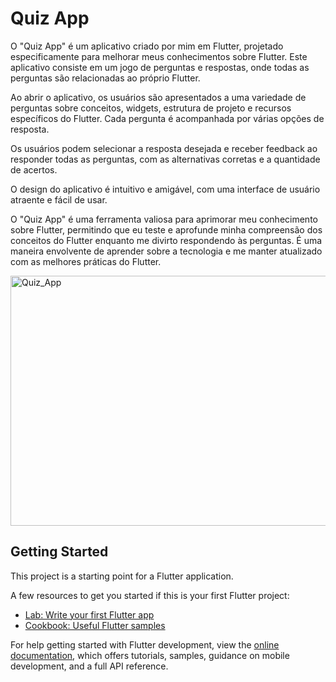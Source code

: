 <h1>Quiz App</h1>

O "Quiz App" é um aplicativo criado por mim em Flutter, projetado especificamente para melhorar meus conhecimentos sobre Flutter. Este aplicativo consiste em um jogo de perguntas e respostas, onde todas as perguntas são relacionadas ao próprio Flutter.

Ao abrir o aplicativo, os usuários são apresentados a uma variedade de perguntas sobre conceitos, widgets, estrutura de projeto e recursos específicos do Flutter. Cada pergunta é acompanhada por várias opções de resposta.

Os usuários podem selecionar a resposta desejada e receber feedback ao responder todas as perguntas, com as alternativas corretas e a quantidade de acertos. 

O design do aplicativo é intuitivo e amigável, com uma interface de usuário atraente e fácil de usar.

O "Quiz App" é uma ferramenta valiosa para aprimorar meu conhecimento sobre Flutter, permitindo que eu teste e aprofunde minha compreensão dos conceitos do Flutter enquanto me divirto respondendo às perguntas. É uma maneira envolvente de aprender sobre a tecnologia e me manter atualizado com as melhores práticas do Flutter.



 <img align="center" alt="Quiz_App" height="400" width="600" src="https://i.imgur.com/XGsHpMz.png">

## Getting Started

This project is a starting point for a Flutter application.

A few resources to get you started if this is your first Flutter project:

- [Lab: Write your first Flutter app](https://docs.flutter.dev/get-started/codelab)
- [Cookbook: Useful Flutter samples](https://docs.flutter.dev/cookbook)

For help getting started with Flutter development, view the
[online documentation](https://docs.flutter.dev/), which offers tutorials,
samples, guidance on mobile development, and a full API reference.
